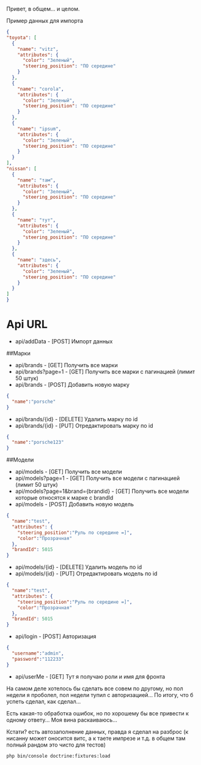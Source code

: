 Привет, в общем... и целом.

Пример данных для импорта 
```json
{
"toyota": [
  {
    "name": "vitz",
    "attributes": {
      "color": "Зеленый",
      "steering_position": "ПО середине"
    }
  },
  {
    "name": "corola",
    "attributes": {
      "color": "Зеленый",
      "steering_position": "ПО середине"
    }
  },
  {
    "name": "ipsum",
    "attributes": {
      "color": "Зеленый",
      "steering_position": "ПО середине"
    }
  }
],
"nissan": [
  {
    "name": "там",
    "attributes": {
      "color": "Зеленый",
      "steering_position": "ПО середине"
    }
  },
  {
    "name": "тут",
    "attributes": {
      "color": "Зеленый",
      "steering_position": "ПО середине"
    }
  },
  {
    "name": "здесь",
    "attributes": {
      "color": "Зеленый",
      "steering_position": "ПО середине"
    }
  }
]
}
```
# Api URL
+ api/addData - [POST] Импорт данных

##Марки
+ api/brands - [GET] Получить все марки
+ api/brands?page=1 - [GET] Получить все марки с пагинацией (лимит 50 штук)
+ api/brands - [POST] Добавить новую марку
```json
{
  "name":"porsche"
}
```
+ api/brands/{id} - [DELETE] Удалить марку по id
+ api/brands/{id} - [PUT] Отредактировать марку по id
```json
{
  "name":"porsche123"
}
```

##Модели
+ api/models - [GET] Получить все модели
+ api/models?page=1 - [GET] Получить все модели с пагинацией (лимит 50 штук)
+ api/models?page=1&brand={brandid} - [GET] Получить все модели которые относятся к марке с brandId
+ api/models - [POST] Добавить новую модель
```json
{
  "name":"test",
  "attributes": {
    "steering_position":"Руль по середине =]",
    "color":"Прозрачная"
  },
  "brandId": 5015
}
```
+ api/models/{id} - [DELETE] Удалить модель по id
+ api/models/{id} - [PUT] Отредактировать модель по id
```json
{
  "name":"test",
  "attributes": {
    "steering_position":"Руль по середине =]",
    "color":"Прозрачная"
  },
  "brandId": 5015
}
```

+ api/login - [POST] Авторизация
```json
{
  "username":"admin",
  "password":"112233"
}
```
+ api/userMe - [GET] Тут я получаю роли и имя для фронта

На самом деле хотелось бы сделать все совем по другому, но пол недели я проболел, пол недели тупил с авторизацией... По итогу, что б успеть сделал, как сделал...

Есть какая-то обработка ошибок, но по хорошему бы все привести к одному ответу... Моя вина раскаиваюсь...

Кстати? есть автозаполнение данных, правда я сделал на разброс (к нисанну может оносится витс, а к таете импрезе и т.д. в общем там полный рандом это чисто для тестов)

`php bin/console doctrine:fixtures:load`
